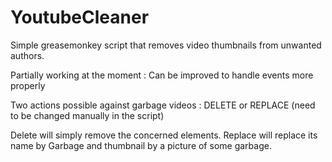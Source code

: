 # YoutubeCleaner

Simple greasemonkey script that removes video thumbnails from unwanted authors.

Partially working at the moment : Can be improved to handle events more properly

Two actions possible against garbage videos :
DELETE or REPLACE (need to be changed manually in the script)

Delete will simply remove the concerned elements.
Replace will replace its name by Garbage and thumbnail by a picture of some garbage.